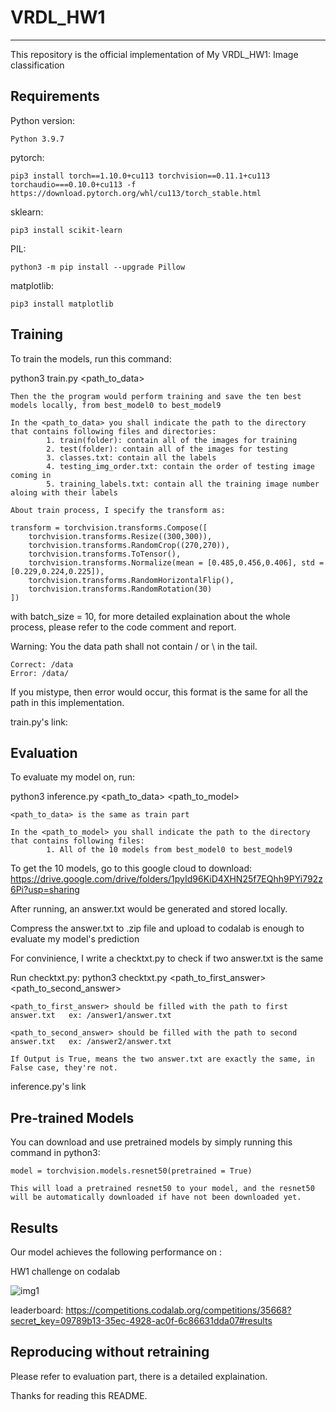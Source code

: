 # VRDL_HW1
-------------------------------------------------------------------------
This repository is the official implementation of My VRDL_HW1: Image classification


Requirements
-------------------------------------------------------------------------
Python version:
	
	Python 3.9.7

pytorch:
	
	pip3 install torch==1.10.0+cu113 torchvision==0.11.1+cu113 torchaudio===0.10.0+cu113 -f https://download.pytorch.org/whl/cu113/torch_stable.html

sklearn:
	
	pip3 install scikit-learn

PIL:
	
	python3 -m pip install --upgrade Pillow

matplotlib:
	
	pip3 install matplotlib








Training
-------------------------------------------------------------------------
To train the models, run this command:

python3 train.py <path_to_data> 

    Then the the program would perform training and save the ten best models locally, from best_model0 to best_model9
    
    In the <path_to_data> you shall indicate the path to the directory that contains following files and directories:
            1. train(folder): contain all of the images for training
            2. test(folder): contain all of the images for testing
            3. classes.txt: contain all the labels
            4. testing_img_order.txt: contain the order of testing image coming in
            5. training_labels.txt: contain all the training image number aloing with their labels
    
    About train process, I specify the transform as:

	transform = torchvision.transforms.Compose([
		torchvision.transforms.Resize((300,300)),
		torchvision.transforms.RandomCrop((270,270)),	
		torchvision.transforms.ToTensor(),
		torchvision.transforms.Normalize(mean = [0.485,0.456,0.406], std = [0.229,0.224,0.225]),
		torchvision.transforms.RandomHorizontalFlip(),
		torchvision.transforms.RandomRotation(30)
	])
  with batch_size = 10, for more detailed explaination about the whole process, please refer to the code comment and report.
 
 Warning: You the data path shall not contain / or \ in the tail.

 	Correct: /data
 	Error: /data/
 
 If you mistype, then error would occur, this format is the same for all the path in this implementation.
  
 
train.py's link: 






Evaluation
-------------------------------------------------------------------------
To evaluate my model on, run:

python3 inference.py <path_to_data> <path_to_model>
    
    <path_to_data> is the same as train part
    
    In the <path_to_model> you shall indicate the path to the directory that contains following files:
            1. All of the 10 models from best_model0 to best_model9
    
To get the 10 models, go to this google cloud to download: https://drive.google.com/drive/folders/1pyId96KiD4XHN25f7EQhh9PYi792z6Pi?usp=sharing

After running, an answer.txt would be generated and stored locally.
    
Compress the answer.txt to .zip file and upload to codalab is enough to evaluate my model's prediction
    
For convinience, I write a checktxt.py to check if two answer.txt is the same
    
Run checktxt.py: python3 checktxt.py <path_to_first_answer> <path_to_second_answer>
    
    <path_to_first_answer> should be filled with the path to first answer.txt   ex: /answer1/answer.txt
    
    <path_to_second_answer> should be filled with the path to second answer.txt   ex: /answer2/answer.txt
    
    If Output is True, means the two answer.txt are exactly the same, in False case, they're not.

inference.py's link





Pre-trained Models
-------------------------------------------------------------------------
You can download and use pretrained models by simply running this command in python3:
    
    model = torchvision.models.resnet50(pretrained = True)
    
    This will load a pretrained resnet50 to your model, and the resnet50 will be automatically downloaded if have not been downloaded yet.
    
    



Results
-------------------------------------------------------------------------
Our model achieves the following performance on :

HW1 challenge on codalab	

![img1](https://github.com/egghead2630/VRDL_HW1/blob/main/results/result.png)



leaderboard:
https://competitions.codalab.org/competitions/35668?secret_key=09789b13-35ec-4928-ac0f-6c86631dda07#results


Reproducing without retraining
-------------------------------------------------------------------------
Please refer to evaluation part, there is a detailed explaination.





Thanks for reading this README.
